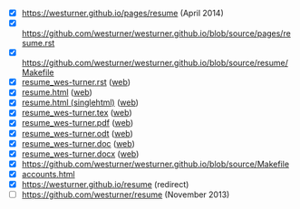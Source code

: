 - [x] https://westurner.github.io/pages/resume (April 2014)
- [x] https://github.com/westurner/westurner.github.io/blob/source/pages/resume.rst
- [x] https://github.com/westurner/westurner.github.io/blob/source/resume/Makefile
- [x] [resume_wes-turner.rst](https://github.com/westurner/westurner.github.io/blob/source/_copy/resume/resume_wes-turner.rst)
  ([web](http://westurner.github.io/resume/resume_wes-turner.rst))
- [x] [resume.html](https://github.com/westurner/westurner.github.io/blob/source/_copy/resume/html/resume.html)
  ([web](http://westurner.github.io/resume/html/resume.html))
- [x] [resume.html (singlehtml)](https://github.com/westurner/westurner.github.io/blob/source/_copy/resume/singlehtml/resume.html)
  ([web](http://westurner.github.io/resume/singlehtml/resume.html))
- [x] [resume_wes-turner.tex](https://github.com/westurner/westurner.github.io/blob/source/_copy/resume/latex/resume_wes-turner.tex)
  ([web](http://westurner.github.io/resume/latex/resume_wes-turner.tex))
- [x] [resume_wes-turner.pdf](https://github.com/westurner/westurner.github.io/blob/source/_copy/resume/latex/resume_wes-turner.pdf)
  ([web](http://westurner.github.io/resume/latex/resume_wes-turner.pdf))
- [x] [resume_wes-turner.odt](https://github.com/westurner/westurner.github.io/blob/source/_copy/resume/resume_wes-turner.odt)
  ([web](http://westurner.github.io/resume/resume_wes-turner.odt))
- [x] [resume_wes-turner.doc](https://github.com/westurner/westurner.github.io/blob/source/_copy/resume/resume_wes-turner.doc)
  ([web](http://westurner.github.io/resume/resume_wes-turner.doc))
- [x] [resume_wes-turner.docx](https://github.com/westurner/westurner.github.io/blob/source/_copy/resume/resume_wes-turner.docx)
  ([web](http://westurner.github.io/resume/resume_wes-turner.docx))
- [x] https://github.com/westurner/westurner.github.io/blob/source/Makefile
- [x] [accounts.html](https://github.com/westurner/westurner.github.io/blob/source/_themes/flat5000/accounts.html)
- [x] https://westurner.github.io/resume (redirect)
- [ ] https://github.com/westurner/resume (November 2013)